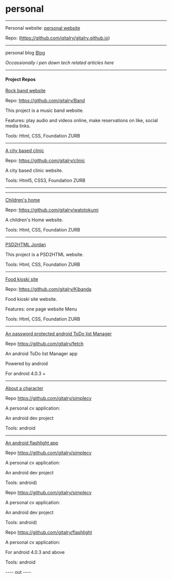 # personal
****
 Personal website: [personal website](http://gitalry.github.io)  
 
 Repo: (https://github.com/gitalry/gitalry.github.io)
 
 ****
 personal blog [Blog](http://gitalry.github.io/gitari)
 
 *Occassionally i pen down tech related articles here*
****
#### Project Repos
[Rock band website](http://bandsite.bitballoon.com) 

Repo: https://github.com/gitalry/Band

This project is a music band website.

Features: play audio and videos online, make reservations on like, social media links.

Tools: Html, CSS, Foundation ZURB 
***
[A city based clinic]( http://hospital.bitballoon.com)

Repo: https://github.com/gitalry/clinic

A city based clinic website.

Tools: Html5, CSS3, Foundation ZURB 
****
***
[Children's home](http://watoto.bitballoon.com/)

Repo: https://github.com/gitalry/watotokumi

A children's Home website.

Tools: Html, CSS, Foundation ZURB 
****
[PSD2HTML Jordan]( http://seamstress-claire-32857.bitballoon.com)

This project is a PSD2HTML website.


Tools: Html, CSS, Foundation ZURB 
****
[Food kioski site](http://timber-grader-ada-83842.bitballoon.com/)

Repo: https://github.com/gitalry/Kibanda

Food kioski site website.

Features: one page website Menu

Tools: Html, CSS, Foundation ZURB 
****
[An password protected android ToDo list Manager](http://bit.ly/29xcYAN)

Repo https://github.com/gitalry/fetch

An android ToDo list Manager app

Powered by android

For android 4.0.3 +
****
[About a character]( http://bit.ly/25IwVxi)

Repo https://github.com/gitalry/simplecv

A personal cv application:

An android dev project

Tools:  android

****
[An android flashlight app](http://bit.ly/29D2uDn)

Repo https://github.com/gitalry/simplecv

A personal cv application:

An android dev project

Tools:  android)

Repo https://github.com/gitalry/simplecv

A personal cv application:

An android dev project

Tools:  android)

Repo https://github.com/gitalry/flashlight

A personal cv application:

For android 4.0.3 and above

Tools:  android

---- out ----
